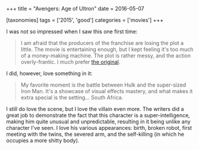 +++
title = "Avengers: Age of Ultron"
date = 2016-05-07

[taxonomies]
tags = ['2015', 'good']
categories = ['movies']
+++

I was not so impressed when I saw this one first time:

> I am afraid that the producers of the franchise are losing the plot a
> little. The movie is entertaining enough, but I kept feeling it\'s too
> much of a money-making machine. The plot is rather messy, and the
> action overly-frantic. I much prefer [the original].

I did, however, love something in it:

> My favorite moment is the battle between Hulk and the super-sized Iron
> Man. It\'s a showcase of visual effects mastery, and what makes it
> extra special is the setting\... South Africa.

I still do love the scene, but I love the villain even more. The writers
did a great job to demonstrate the fact that this character is a
super-intelligence, making him quite unusual and unpredictable,
resulting in it being unlike any character I\'ve seen. I love his
various appearances: birth, broken robot, first meeting with the twins,
the severed arm, and the self-killing (in which he occupies a more
shitty body).

  [the original]: http://movies.tshepang.net/the-avengers-2012
